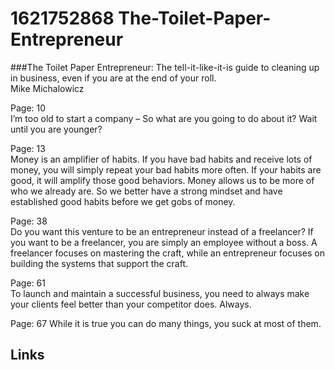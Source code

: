 # 1621752868 The-Toilet-Paper-Entrepreneur

###The Toilet Paper Entrepreneur: The tell-it-like-it-is guide to cleaning up in business, even if you are at the end of your roll.   
Mike Michalowicz

Page: 10   
I’m too old to start a company – So what are you going to do about it? Wait
until you are younger?

Page: 13   
Money is an amplifier of habits. If you have bad habits and receive lots of
money, you will simply repeat your bad habits more often. If your habits are
good, it will amplify those good behaviors. Money allows us to be more of who we
already are. So we better have a strong mindset and have established good habits
before we get gobs of money.

Page: 38   
Do you want this venture to be an entrepreneur instead of a freelancer? If you
want to be a freelancer, you are simply an employee without a boss. A freelancer
focuses on mastering the craft, while an entrepreneur focuses on building the
systems that support the craft.
                                
Page: 61   
To launch and maintain a successful business, you need to always make your
clients feel better than your competitor does. Always.
                                                
Page: 67   While it is true you can do many things, you suck at most of them.



## Links
